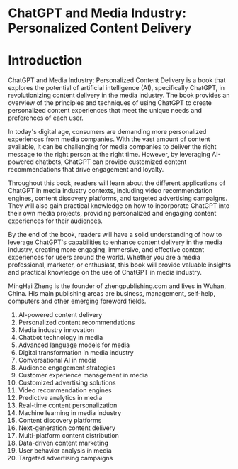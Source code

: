 # ChatGPT and Media Industry: Personalized Content Delivery

# Introduction

ChatGPT and Media Industry: Personalized Content Delivery is a book that explores the potential of artificial intelligence (AI), specifically ChatGPT, in revolutionizing content delivery in the media industry. The book provides an overview of the principles and techniques of using ChatGPT to create personalized content experiences that meet the unique needs and preferences of each user.

In today's digital age, consumers are demanding more personalized experiences from media companies. With the vast amount of content available, it can be challenging for media companies to deliver the right message to the right person at the right time. However, by leveraging AI-powered chatbots, ChatGPT can provide customized content recommendations that drive engagement and loyalty.

Throughout this book, readers will learn about the different applications of ChatGPT in media industry contexts, including video recommendation engines, content discovery platforms, and targeted advertising campaigns. They will also gain practical knowledge on how to incorporate ChatGPT into their own media projects, providing personalized and engaging content experiences for their audiences.

By the end of the book, readers will have a solid understanding of how to leverage ChatGPT's capabilities to enhance content delivery in the media industry, creating more engaging, immersive, and effective content experiences for users around the world. Whether you are a media professional, marketer, or enthusiast, this book will provide valuable insights and practical knowledge on the use of ChatGPT in media industry.

MingHai Zheng is the founder of zhengpublishing.com and lives in Wuhan, China. His main publishing areas are business, management, self-help, computers and other emerging foreword fields.



1. AI-powered content delivery
2. Personalized content recommendations
3. Media industry innovation
4. Chatbot technology in media
5. Advanced language models for media
6. Digital transformation in media industry
7. Conversational AI in media
8. Audience engagement strategies
9. Customer experience management in media
10. Customized advertising solutions
11. Video recommendation engines
12. Predictive analytics in media
13. Real-time content personalization
14. Machine learning in media industry
15. Content discovery platforms
16. Next-generation content delivery
17. Multi-platform content distribution
18. Data-driven content marketing
19. User behavior analysis in media
20. Targeted advertising campaigns

